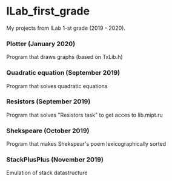 # ILab_first_grade
My projects from ILab 1-st grade (2019 - 2020).

### Plotter (January 2020)
Program that draws graphs (based on TxLib.h)
### Quadratic equation (September 2019)
Program that solves quadratic equations
### Resistors (September 2019)
Program that solves "Resistors task" to get acces to lib.mipt.ru
### Shekspeare (October 2019)
Program that makes Shekspear's poem lexicographically sorted 
### StackPlusPlus (November 2019)
Emulation of stack datastructure
